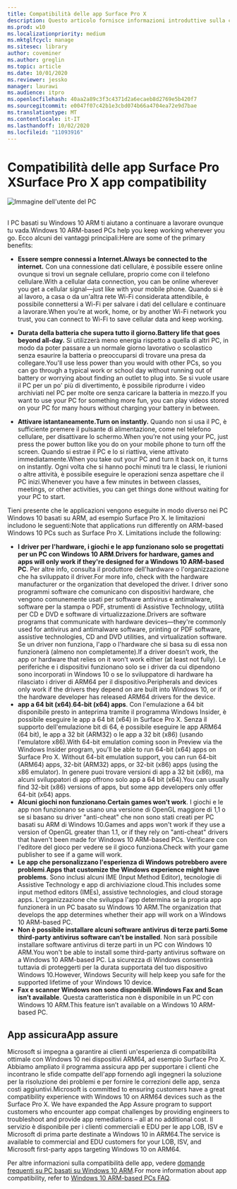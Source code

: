 ```yaml
---
title: Compatibilità delle app Surface Pro X
description: Questo articolo fornisce informazioni introduttive sulla compatibilità delle app per PC basati su Surface Pro X ARM.
ms.prod: w10
ms.localizationpriority: medium
ms.mktglfcycl: manage
ms.sitesec: library
author: coveminer
ms.author: greglin
ms.topic: article
ms.date: 10/01/2020
ms.reviewer: jessko
manager: laurawi
ms.audience: itpro
ms.openlocfilehash: 40aa2a89c3f3c4371d2a6ecaeb8d2769e5b420f7
ms.sourcegitcommit: e0047f07c42b1e3cbd074b66a4704ea72e9d7bae
ms.translationtype: MT
ms.contentlocale: it-IT
ms.lasthandoff: 10/02/2020
ms.locfileid: "11093916"
---
```

# <span data-ttu-id="20898-103">Compatibilità delle app Surface Pro X</span><span class="sxs-lookup"><span data-stu-id="20898-103">Surface Pro X app compatibility</span></span>



 ![Immagine dell'utente del PC](images/4527790_en_4.png)<br><br>



<span data-ttu-id="20898-105">I PC basati su Windows 10 ARM ti aiutano a continuare a lavorare ovunque tu vada.</span><span class="sxs-lookup"><span data-stu-id="20898-105">Windows 10 ARM-based PCs help you keep working wherever you go.</span></span> <span data-ttu-id="20898-106">Ecco alcuni dei vantaggi principali:</span><span class="sxs-lookup"><span data-stu-id="20898-106">Here are some of the primary benefits:</span></span>

- **<span data-ttu-id="20898-107">Essere sempre connessi a Internet.</span><span class="sxs-lookup"><span data-stu-id="20898-107">Always be connected to the internet.</span></span>** <span data-ttu-id="20898-108">Con una connessione dati cellulare, è possibile essere online ovunque si trovi un segnale cellulare, proprio come con il telefono cellulare.</span><span class="sxs-lookup"><span data-stu-id="20898-108">With a cellular data connection, you can be online wherever you get a cellular signal—just like with your mobile phone.</span></span> <span data-ttu-id="20898-109">Quando si è al lavoro, a casa o da un'altra rete Wi-Fi considerata attendibile, è possibile connettersi a Wi-Fi per salvare i dati del cellulare e continuare a lavorare.</span><span class="sxs-lookup"><span data-stu-id="20898-109">When you’re at work, home, or by another Wi-Fi network you trust, you can connect to Wi-Fi to save cellular data and keep working.</span></span>

- **<span data-ttu-id="20898-110">Durata della batteria che supera tutto il giorno.</span><span class="sxs-lookup"><span data-stu-id="20898-110">Battery life that goes beyond all-day.</span></span>**  <span data-ttu-id="20898-111">Si utilizzerà meno energia rispetto a quella di altri PC, in modo da poter passare a un normale giorno lavorativo o scolastico senza esaurire la batteria o preoccuparsi di trovare una presa da collegare.</span><span class="sxs-lookup"><span data-stu-id="20898-111">You'll use less power than you would with other PCs, so you can go through a typical work or school day without running out of battery or worrying about finding an outlet to plug into.</span></span> <span data-ttu-id="20898-112">Se si vuole usare il PC per un po' più di divertimento, è possibile riprodurre i video archiviati nel PC per molte ore senza caricare la batteria in mezzo.</span><span class="sxs-lookup"><span data-stu-id="20898-112">If you want to use your PC for something more fun, you can play videos stored on your PC for many hours without charging your battery in between.</span></span>

- **<span data-ttu-id="20898-113">Attivare istantaneamente.</span><span class="sxs-lookup"><span data-stu-id="20898-113">Turn on instantly.</span></span>** <span data-ttu-id="20898-114">Quando non si usa il PC, è sufficiente premere il pulsante di alimentazione, come nel telefono cellulare, per disattivare lo schermo.</span><span class="sxs-lookup"><span data-stu-id="20898-114">When you’re not using your PC, just press the power button like you do on your mobile phone to turn off the screen.</span></span> <span data-ttu-id="20898-115">Quando si estrae il PC e lo si riattiva, viene attivato immediatamente.</span><span class="sxs-lookup"><span data-stu-id="20898-115">When you take out your PC and turn it back on, it turns on instantly.</span></span> <span data-ttu-id="20898-116">Ogni volta che si hanno pochi minuti tra le classi, le riunioni o altre attività, è possibile eseguire le operazioni senza aspettare che il PC inizi.</span><span class="sxs-lookup"><span data-stu-id="20898-116">Whenever you have a few minutes in between classes, meetings, or other activities, you can get things done without waiting for your PC to start.</span></span>

<span data-ttu-id="20898-117">Tieni presente che le applicazioni vengono eseguite in modo diverso nei PC Windows 10 basati su ARM, ad esempio Surface Pro X. le limitazioni includono le seguenti:</span><span class="sxs-lookup"><span data-stu-id="20898-117">Note that applications run differently on ARM-based Windows 10 PCs such as Surface Pro X. Limitations include the following:</span></span>

- <span data-ttu-id="20898-118">**I driver per l'hardware, i giochi e le app funzionano solo se progettati per un PC con Windows 10 ARM**.</span><span class="sxs-lookup"><span data-stu-id="20898-118">**Drivers for hardware, games and apps will only work if they're designed for a Windows 10 ARM-based PC**.</span></span> <span data-ttu-id="20898-119">Per altre info, consulta il produttore dell'hardware o l'organizzazione che ha sviluppato il driver.</span><span class="sxs-lookup"><span data-stu-id="20898-119">For more info, check with the hardware manufacturer or the organization that developed the driver.</span></span> <span data-ttu-id="20898-120">I driver sono programmi software che comunicano con dispositivi hardware, che vengono comunemente usati per software antivirus e antimalware, software per la stampa o PDF, strumenti di Assistive Technology, utilità per CD e DVD e software di virtualizzazione.</span><span class="sxs-lookup"><span data-stu-id="20898-120">Drivers are software programs that communicate with hardware devices—they're commonly used for antivirus and antimalware software, printing or PDF software, assistive technologies, CD and DVD utilities, and virtualization software.</span></span> <span data-ttu-id="20898-121">Se un driver non funziona, l'app o l'hardware che si basa su di essa non funzionerà (almeno non completamente).</span><span class="sxs-lookup"><span data-stu-id="20898-121">If a driver doesn’t work, the app or hardware that relies on it won’t work either (at least not fully).</span></span> <span data-ttu-id="20898-122">Le periferiche e i dispositivi funzionano solo se i driver da cui dipendono sono incorporati in Windows 10 o se lo sviluppatore di hardware ha rilasciato i driver di ARM64 per il dispositivo.</span><span class="sxs-lookup"><span data-stu-id="20898-122">Peripherals and devices only work if the drivers they depend on are built into Windows 10, or if the hardware developer has released ARM64 drivers for the device.</span></span>
- <span data-ttu-id="20898-123">**app a 64 bit (x64)**.</span><span class="sxs-lookup"><span data-stu-id="20898-123">**64-bit (x64) apps**.</span></span> <span data-ttu-id="20898-124">Con l'emulazione a 64 bit disponibile presto in anteprima tramite il programma Windows Insider, è possibile eseguire le app a 64 bit (x64) in Surface Pro X. Senza il supporto dell'emulazione bit di 64, è possibile eseguire le app ARM64 (64 bit), le app a 32 bit (ARM32) o le app a 32 bit (x86) (usando l'emulatore x86).</span><span class="sxs-lookup"><span data-stu-id="20898-124">With 64-bit emulation coming soon in Preview via the Windows Insider program, you'll be able to run 64-bit (x64) apps on Surface Pro X. Without 64-bit emulation support, you can run 64-bit (ARM64) apps, 32-bit (ARM32) apps, or 32-bit (x86) apps (using the x86 emulator).</span></span> <span data-ttu-id="20898-125">In genere puoi trovare versioni di app a 32 bit (x86), ma alcuni sviluppatori di app offrono solo app a 64 bit (x64).</span><span class="sxs-lookup"><span data-stu-id="20898-125">You can usually find 32-bit (x86) versions of apps, but some app developers only offer 64-bit (x64) apps.</span></span>
- <span data-ttu-id="20898-126">**Alcuni giochi non funzionano**.</span><span class="sxs-lookup"><span data-stu-id="20898-126">**Certain games won’t work**.</span></span> <span data-ttu-id="20898-127">I giochi e le app non funzionano se usano una versione di OpenGL maggiore di 1,1 o se si basano su driver "anti-cheat" che non sono stati creati per PC basati su ARM di Windows 10.</span><span class="sxs-lookup"><span data-stu-id="20898-127">Games and apps won't work if they use a version of OpenGL greater than 1.1, or if they rely on "anti-cheat" drivers that haven't been made for Windows 10 ARM-based PCs.</span></span> <span data-ttu-id="20898-128">Verificare con l'editore del gioco per vedere se il gioco funziona.</span><span class="sxs-lookup"><span data-stu-id="20898-128">Check with your game publisher to see if a game will work.</span></span>
- <span data-ttu-id="20898-129">**Le app che personalizzano l'esperienza di Windows potrebbero avere problemi**.</span><span class="sxs-lookup"><span data-stu-id="20898-129">**Apps that customize the Windows experience might have problems**.</span></span> <span data-ttu-id="20898-130">Sono inclusi alcuni IME (Input Method Editor), tecnologie di Assistive Technology e app di archiviazione cloud.</span><span class="sxs-lookup"><span data-stu-id="20898-130">This includes some input method editors (IMEs), assistive technologies, and cloud storage apps.</span></span> <span data-ttu-id="20898-131">L'organizzazione che sviluppa l'app determina se la propria app funzionerà in un PC basato su Windows 10 ARM.</span><span class="sxs-lookup"><span data-stu-id="20898-131">The organization that develops the app determines whether their app will work on a Windows 10 ARM-based PC.</span></span>
- <span data-ttu-id="20898-132">**Non è possibile installare alcuni software antivirus di terze parti**.</span><span class="sxs-lookup"><span data-stu-id="20898-132">**Some third-party antivirus software can’t be installed**.</span></span> <span data-ttu-id="20898-133">Non sarà possibile installare software antivirus di terze parti in un PC con Windows 10 ARM.</span><span class="sxs-lookup"><span data-stu-id="20898-133">You won't be able to install some third-party antivirus software on a Windows 10 ARM-based PC.</span></span> <span data-ttu-id="20898-134">La sicurezza di Windows consentirà tuttavia di proteggerti per la durata supportata del tuo dispositivo Windows 10.</span><span class="sxs-lookup"><span data-stu-id="20898-134">However, Windows Security will help keep you safe for the supported lifetime of your Windows 10 device.</span></span>
- <span data-ttu-id="20898-135">**Fax e scanner Windows non sono disponibili**.</span><span class="sxs-lookup"><span data-stu-id="20898-135">**Windows Fax and Scan isn’t available**.</span></span> <span data-ttu-id="20898-136">Questa caratteristica non è disponibile in un PC con Windows 10 ARM.</span><span class="sxs-lookup"><span data-stu-id="20898-136">This feature isn’t available on a Windows 10 ARM-based PC.</span></span>

## <span data-ttu-id="20898-137">App assicura</span><span class="sxs-lookup"><span data-stu-id="20898-137">App assure</span></span>

<span data-ttu-id="20898-138">Microsoft si impegna a garantire ai clienti un'esperienza di compatibilità ottimale con Windows 10 nei dispositivi ARM64, ad esempio Surface Pro X. Abbiamo ampliato il programma assicura app per supportare i clienti che incontrano le sfide compatte dell'app fornendo agli ingegneri la soluzione per la risoluzione dei problemi e per fornire le correzioni delle app, senza costi aggiuntivi.</span><span class="sxs-lookup"><span data-stu-id="20898-138">Microsoft is committed to ensuring customers have a great compatibility experience with Windows 10 on ARM64 devices such as the Surface Pro X. We have expanded the App Assure program to support customers who encounter app compat challenges by providing engineers to troubleshoot and provide app remediations – all at no additional cost.</span></span> <span data-ttu-id="20898-139">Il servizio è disponibile per i clienti commerciali e EDU per le app LOB, ISV e Microsoft di prima parte destinate a Windows 10 in ARM64.</span><span class="sxs-lookup"><span data-stu-id="20898-139">The service is available to commercial and EDU customers for your LOB, ISV, and Microsoft first-party apps targeting Windows 10 on ARM64.</span></span> 

<span data-ttu-id="20898-140">Per altre informazioni sulla compatibilità delle app, vedere [domande frequenti su PC basati su Windows 10 ARM](https://support.microsoft.com/en-us/help/4521606).</span><span class="sxs-lookup"><span data-stu-id="20898-140">For more information about app compatibility, refer to [Windows 10 ARM-based PCs FAQ](https://support.microsoft.com/en-us/help/4521606).</span></span>
